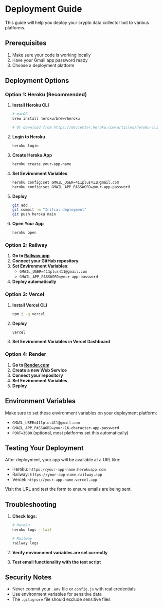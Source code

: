 # Deployment Guide

This guide will help you deploy your crypto data collector bot to various platforms.

## Prerequisites

1. Make sure your code is working locally
2. Have your Gmail app password ready
3. Choose a deployment platform

## Deployment Options

### Option 1: Heroku (Recommended)

1. **Install Heroku CLI**

   ```bash
   # macOS
   brew install heroku/brew/heroku

   # Or download from https://devcenter.heroku.com/articles/heroku-cli
   ```

2. **Login to Heroku**

   ```bash
   heroku login
   ```

3. **Create Heroku App**

   ```bash
   heroku create your-app-name
   ```

4. **Set Environment Variables**

   ```bash
   heroku config:set GMAIL_USER=411plus411@gmail.com
   heroku config:set GMAIL_APP_PASSWORD=your-app-password
   ```

5. **Deploy**

   ```bash
   git add .
   git commit -m "Initial deployment"
   git push heroku main
   ```

6. **Open Your App**
   ```bash
   heroku open
   ```

### Option 2: Railway

1. **Go to [Railway.app](https://railway.app)**
2. **Connect your GitHub repository**
3. **Set Environment Variables:**
   - `GMAIL_USER=411plus411@gmail.com`
   - `GMAIL_APP_PASSWORD=your-app-password`
4. **Deploy automatically**

### Option 3: Vercel

1. **Install Vercel CLI**

   ```bash
   npm i -g vercel
   ```

2. **Deploy**

   ```bash
   vercel
   ```

3. **Set Environment Variables in Vercel Dashboard**

### Option 4: Render

1. **Go to [Render.com](https://render.com)**
2. **Create a new Web Service**
3. **Connect your repository**
4. **Set Environment Variables**
5. **Deploy**

## Environment Variables

Make sure to set these environment variables on your deployment platform:

- `GMAIL_USER=411plus411@gmail.com`
- `GMAIL_APP_PASSWORD=your-16-character-app-password`
- `PORT=3000` (optional, most platforms set this automatically)

## Testing Your Deployment

After deployment, your app will be available at a URL like:

- Heroku: `https://your-app-name.herokuapp.com`
- Railway: `https://your-app-name.railway.app`
- Vercel: `https://your-app-name.vercel.app`

Visit the URL and test the form to ensure emails are being sent.

## Troubleshooting

1. **Check logs:**

   ```bash
   # Heroku
   heroku logs --tail

   # Railway
   railway logs
   ```

2. **Verify environment variables are set correctly**

3. **Test email functionality with the test script**

## Security Notes

- Never commit your `.env` file or `config.js` with real credentials
- Use environment variables for sensitive data
- The `.gitignore` file should exclude sensitive files
